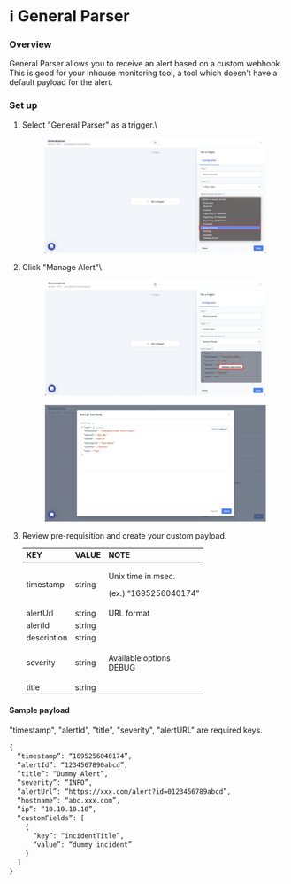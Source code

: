 # ℹ️ General Parser

### Overview

General Parser allows you to receive an alert based on a custom webhook. This is good for your inhouse monitoring tool, a tool which doesn't have a default payload for the alert.

### Set up

1.  Select "General Parser" as a trigger.\


    <figure><img src="../../../../.gitbook/assets/image (2).png" alt=""><figcaption></figcaption></figure>
2.  Click "Manage Alert"\




    <figure><img src="../../../../.gitbook/assets/image (3).png" alt=""><figcaption></figcaption></figure>



    <figure><img src="../../../../.gitbook/assets/image (81).png" alt=""><figcaption></figcaption></figure>
3.  Review pre-requisition and create your custom payload.\
    &#x20;

    | KEY         | VALUE  | NOTE                                                                |
    | ----------- | ------ | ------------------------------------------------------------------- |
    | timestamp   | string | <p>Unix time in msec.</p><p>(ex.) “1695256040174”</p>               |
    | alertUrl    | string | URL format                                                          |
    | alertId     | string |                                                                     |
    | description | string |                                                                     |
    | severity    | string | <p>Available options<br>DEBUG | INFO | WARN | ERROR | CRITICAL </p> |
    | title       | string |                                                                     |

#### Sample payload

"timestamp", "alertId", "title", "severity", "alertURL" are required keys.&#x20;

```
{
  “timestamp”: “1695256040174”,
  “alertId”: “1234567890abcd”,
  “title”: “Dummy Alert”,
  “severity”: “INFO”,
  “alertUrl”: “https://xxx.com/alert?id=0123456789abcd”,
  “hostname”: “abc.xxx.com”,
  “ip”: “10.10.10.10”,
  “customFields”: [
    {
      “key”: “incidentTitle”,
      “value”: “dummy incident”
    }
  ]
}

```

